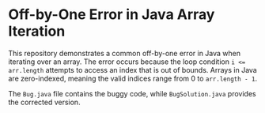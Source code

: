# Off-by-One Error in Java Array Iteration

This repository demonstrates a common off-by-one error in Java when iterating over an array. The error occurs because the loop condition `i <= arr.length` attempts to access an index that is out of bounds.  Arrays in Java are zero-indexed, meaning the valid indices range from 0 to `arr.length - 1`.

The `Bug.java` file contains the buggy code, while `BugSolution.java` provides the corrected version.